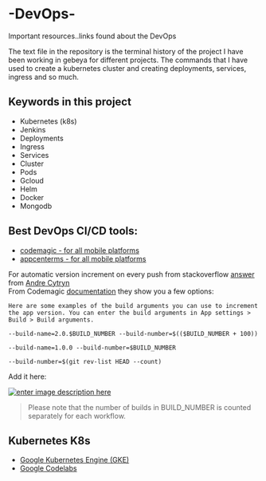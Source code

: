 # -DevOps-
Important resources..links found about the DevOps

The text file in the repository is the terminal history of the project I have been working in gebeya for different projects. The commands that I have used to create a kubernetes cluster and creating deployments, services, ingress and so much. 

## Keywords in this project
  - Kubernetes (k8s)
  - Jenkins
  - Deployments
  - Ingress
  - Services
  - Cluster
  - Pods
  - Gcloud
  - Helm
  - Docker
  - Mongodb

## Best DevOps CI/CD tools:
  - [codemagic - for all mobile platforms](https://codemagic.io/start/)
  - [appcenterms - for all mobile platforms](http://appcenter.ms/)

For automatic version increment on every push from stackoverflow [answer](https://stackoverflow.com/a/57879685/6021740) from [Andre Cytryn](https://stackoverflow.com/users/1165337/andre-cytryn)</br>
From Codemagic [documentation][1] they show you a few options:

```
Here are some examples of the build arguments you can use to increment the app version. You can enter the build arguments in App settings > Build > Build arguments.

--build-name=2.0.$BUILD_NUMBER --build-number=$(($BUILD_NUMBER + 100))

--build-name=1.0.0 --build-number=$BUILD_NUMBER

--build-number=$(git rev-list HEAD --count)
```

Add it here:

[![enter image description here][2]][2]


> Please note that the number of builds in BUILD_NUMBER is counted
> separately for each workflow.


  [1]: https://docs.codemagic.io/building/build-versioning/
  [2]: https://i.stack.imgur.com/MU7we.png
  
## Kubernetes K8s
 - [Google Kubernetes Engine (GKE)](https://cloud.google.com/kubernetes-engine/docs/how-to/?utm_source=ft-always-on&utm_medium=email&utm_campaign=2018-FT-always-on-GKE2B-en&utm_content=ft-en)
 - [Google Codelabs](https://codelabs.developers.google.com/?filter=app%20engine&utm_source=always-on&utm_medium=email&utm_campaign=2019-FT-always-on-appengine-2a&utm_content=en)
